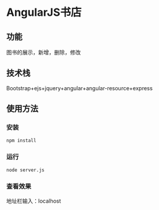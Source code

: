 # AngularJS书店
## 功能
图书的展示，新增，删除，修改
## 技术栈
Bootstrap+ejs+jquery+angular+angular-resource+express
## 使用方法
### 安装
```bash
npm install
```

### 运行
```bash
node server.js
```

### 查看效果
地址栏输入：localhost
